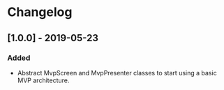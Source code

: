 # Changelog

## [1.0.0] - 2019-05-23
### Added
- Abstract MvpScreen and MvpPresenter classes to start using a basic MVP architecture.
